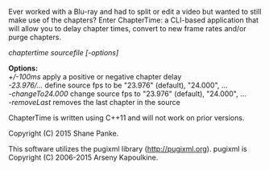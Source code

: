 Ever worked with a Blu-ray and had to split or edit a video but wanted to still make use of the chapters? Enter ChapterTime: a CLI-based application that will allow you to delay chapter times, convert to new frame rates and/or purge chapters.

*chaptertime sourcefile [-options]*

**Options:**<br />
*+/-100ms* 			apply a positive or negative chapter delay  
*-23.976/...* 		define source fps to be \"23.976\" (default), \"24.000\", ...  
*-changeTo24.000* 	change source fps to \"23.976\" (default), \"24.000\", ...  
*-removeLast*		removes the last chapter in the source  

ChapterTime is written using C++11 and will not work on prior versions.

Copyright (C) 2015 Shane Panke.

This software utilizes the pugixml library (http://pugixml.org). pugixml is Copyright (C) 2006-2015 Arseny Kapoulkine.